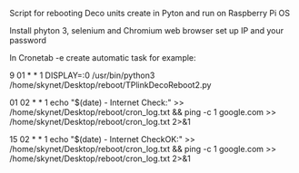Script for rebooting Deco units create in Pyton and run on Raspberry Pi OS

Install phyton 3, selenium and Chromium web browser set up IP and your password

In Cronetab -e create automatic task for example:

9 01 * * 1 DISPLAY=:0 /usr/bin/python3 /home/skynet/Desktop/reboot/TPlinkDecoReboot2.py

01 02 * * 1 echo "$(date) - Internet Check:" >> /home/skynet/Desktop/reboot/cron_log.txt && ping -c 1 google.com >> /home/skynet/Desktop/reboot/cron_log.txt 2>&1

15 02 * * 1 echo "$(date) - Internet CheckOK:" >> /home/skynet/Desktop/reboot/cron_log.txt && ping -c 1 google.com >> /home/skynet/Desktop/reboot/cron_log.txt 2>&1

